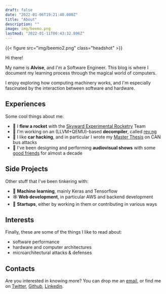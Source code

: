 ```yaml
---
draft: false
date: "2022-01-06T19:21:40.000Z"
title: "About"
description: ""
image: img/beemo.png
lastmod: "2022-01-11T00:43:32.806Z"
---
```


{{< figure src="img/beemo2.png" class="headshot" >}}

Hi there!

My name is **Alvise**, and I'm a Software Engineer. This blog is where I document my learning process through the magical world of computers.

I enjoy exploring how computing machinery works, and
I'm especially fascinated by the interaction between software and hardware.

## Experiences

Some cool things about me:

- 🚀 I **flew a rocket** with the [Skyward Experimental Rocketry](https://skywarder.eu) Team
- 🐉 I'm working on an (LLVM+QEMU)-based **decompiler**, called [rev.ng](https://rev.ng)
- 🚗 I like **car hacking**, and in particular I wrote my [Master Thesis](https://www.politesi.polimi.it/bitstream/10589/180235/1/2021_10_DeFaveriTron.pdf) on CAN bus attacks
- 🔦 I've been designing and performing **audiovisual shows** with some [good friends](https://beyondcommonideas.org) for almost a decade

## Side Projects

Other stuff that I've been tinkering with:

- 🤖 **Machine learning**, mainly Keras and Tensorflow
- 🕸️ **Web development**, in particular AWS and backend development
- 🦄 **Startups**, either by working in them or contributing in various ways

## Interests

Finally, these are some of the things I like to read about:

- software performance
- hardware and computer architectures
- microarchitectural attacks & defenses

## Contacts

Are you interested in knowing more? You can drop me an [email](adefaveritron@gmail.com), or find me on [Twitter](https://twitter.com/HBitmasks), [Github](https://github.com/AlviseDeFaveri), [Linkedin](https://linkedin.com/alvise-dft).
